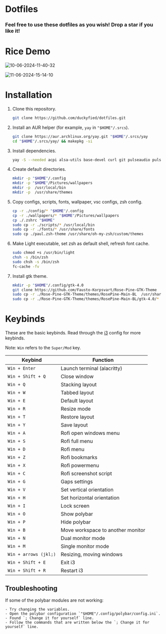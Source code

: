 # Dotfiles
### Feel free to use these dotfiles as you wish! Drop a star if you like it!

# Rice Demo
![10-06-2024-11-40-32](https://github.com/duckyfied/dotfiles/assets/172433021/f4480c6f-9907-4b42-8c5e-e528e659b600)


![11-06-2024-15-14-10](https://github.com/duckyfied/dotfiles/assets/172433021/4c830b36-7029-4f2a-82ff-0a5bc0fbb14a)



# Installation
1. Clone this repository.
    ```sh
    git clone https://github.com/duckyfied/dotfiles.git
    ```

2. Install an AUR helper (for example, `yay` in `"$HOME"/.srcs`).
    ```sh
    git clone https://aur.archlinux.org/yay.git "$HOME"/.srcs/yay
    cd "$HOME"/.srcs/yay/ && makepkg -si
    ```

3. Install dependencies.
    ```sh
    yay -S --needed acpi alsa-utils base-devel curl git pulseaudio pulseaudio-alsa xorg xorg-xinit alacritty btop code dunst feh ffcast firefox i3-gaps i3lock-color i3-resurrect libnotify light mpc mpd ncmpcpp nemo neofetch neovim oh-my-zsh-git pacman-contrib papirus-icon-theme pfetch picom polybar ranger rofi scrot slop xclip zathura zathura-pdf-mupdf zsh
    ```

4. Create default directories.
    ```sh
    mkdir -p "$HOME"/.config
    mkdir -p "$HOME"/Pictures/wallpapers
    mkdir -p  /usr/local/bin
    mkdir -p  /usr/share/themes
    ```

 5. Copy configs, scripts, fonts, wallpaper, vsc configs, zsh config.
    ```sh
    cp -r ./config/* "$HOME"/.config
    cp -r ./wallpapers/* "$HOME"/Pictures/wallpapers
    cp ./.zshrc "$HOME"
    sudo cp -r ./scripts/* /usr/local/bin
    sudo cp -r ./fonts/* /usr/share/fonts
    sudo cp ./paul.zsh-theme /usr/share/oh-my-zsh/custom/themes
    ```
6. Make Light executable, set zsh as default shell, refresh font cache.
    ```sh
    sudo chmod +s /usr/bin/light
    chsh -s /bin/zsh
    sudo chsh -s /bin/zsh
    fc-cache -fv
    ```

7. Install gtk theme.
    ```sh
    mkdir -p "$HOME"/.config/gtk-4.0
    git clone https://github.com/Fausto-Korpsvart/Rose-Pine-GTK-Theme
    sudo cp -r ./Rose-Pine-GTK-Theme/themes/RosePine-Main-BL  /usr/share/themes/RosePine-Main
    sudo cp -r ./Rose-Pine-GTK-Theme/themes/RosePine-Main-BL/gtk-4.0/* "$HOME"/.config/gtk-4.0
    ```

# Keybinds

These are the basic keybinds. Read through the [i3](./config/i3/config) config for more keybinds.

Note: `Win` refers to the `Super/Mod` key.

|        Keybind         |                 Function                 |
| ---------------------- | ---------------------------------------- |
| `Win + Enter`          | Launch terminal (alacritty)              |
| `Win + Shift + Q`      | Close window                             |
| `Win + Q`              | Stacking layout                          |
| `Win + W`              | Tabbed layout                            |
| `Win + E`              | Default layout                           |
| `Win + R`              | Resize mode                              |
| `Win + T`              | Restore layout                           |
| `Win + Y`              | Save layout                              |
| `Win + A`              | Rofi open windows menu                   |
| `Win + S`              | Rofi full menu                           |
| `Win + D`              | Rofi menu                                |
| `Win + Z`              | Rofi bookmarks                           |
| `Win + X`              | Rofi powermenu                           |
| `Win + C`              | Rofi screenshot script                   |
| `Win + G`              | Gaps settings                            |
| `Win + V`              | Set vertical orientation                 |
| `Win + H`              | Set horizontal orientation               |
| `Win + I`              | Lock screen                              |
| `Win + O`              | Show polybar                             |
| `Win + P`              | Hide polybar                             |
| `Win + B`              | Move workspace to another monitor        |
| `Win + N`              | Dual monitor mode                        |
| `Win + M`              | Single monitor mode                      |
| `Win + arrows (jkl;)`  | Resizing, moving windows                 |
| `Win + Shift + E`      | Exit i3                                  |
| `Win + Shift + R`      | Restart i3                               |

## Troubleshooting

If some of the polybar modules are not working:

    - Try changing the variables.
    - Open the polybar configuration `"$HOME"/.config/polybar/config.ini`.
    - Found `; Change it for yourself` line.
    - Follow the commands that are written below the `; Change it for yourself` line.
